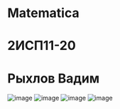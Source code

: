 # Matematica
# 2ИСП11-20
# Рыхлов Вадим
![image](https://github.com/Vadimhick/Matematica/assets/126570479/0d761754-da55-492d-81b8-6a317168649a)
![image](https://github.com/Vadimhick/Matematica/assets/126570479/7722e17b-8b0f-434d-ab0a-5772dfac6db0)
![image](https://github.com/Vadimhick/Matematica/assets/126570479/15e9062c-e4a7-4f60-95eb-761798ff104a)
![image](https://github.com/Vadimhick/Matematica/assets/126570479/d0bd126f-146e-4f78-8b1c-d81eb79322fe)

